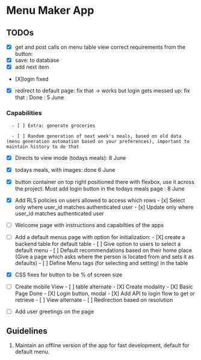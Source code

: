# Menu Maker App

## TODOs

- [X] get and post calls on menu table view
      correct requirements from the button:
- [X] save: to database
- [X] add next item

- [X]login fixed
- [x] redirect to default page: fix that -> works but login gets messed up: fix that : Done : 5 June

### Capabilities

      - [ ] Extra: generate groceries

      - [ ] Random generation of next week's meals, based on old data (menu generation automation based on your preferences), important to maintain history to do that

- [x] Directs to view mode (todays meals): 8 June

- [x] todays meals, with images: done 6 June

- [x] button container on top right positioned there with flexbox, use it across the project: Must add login button in the
      todays meals page : 8 June

- [X] Add RLS policies on users allowed to access which rows
      - [x] Select only where user_id matches authenticated user
      - [x] Update only where user_id matches authenticated user

- [ ] Welcome page with instructions and capabilties of the apps

- [ ] Add a default menus page with option for initialization:
      - [X] create a backend table for default table
      - [ ] Give option to users to select a default menu
      - [ ] Default recommendations based on their home place (Give a page which asks where the person is located from and sets it as defaults)
      - [ ] Define Menu tags (for selecting and setting) in the table

- [X] CSS fixes for button to be % of screen size
- [ ] Create mobile View
      - [ ] table alternate
            - [X] Create modality
            - [X] Basic Page Done
            - [X] Login button, modal
            - [X] Add API to login flow to get or retrieve
      - [ ] View alternate
      - [ ] Redirection based on resolution
- [ ] Add user greetings on the page

## Guidelines

1. Maintain an offline version of the app for fast development, default for default menu.
